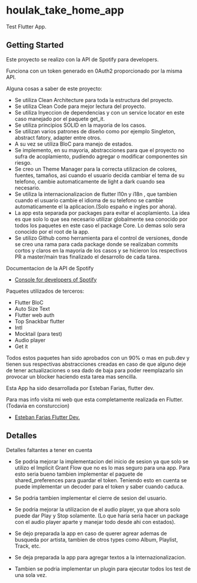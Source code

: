 # houlak_take_home_app

Test Flutter App.

## Getting Started

Este proyecto se realizo con la API de Spotify para developers.

Funciona con un token generado en 0Auth2 proporcionado por la misma API.

Alguna cosas a saber de este proyecto:

- Se utiliza Clean Architecture para toda la estructura del proyecto.
- Se utiliza Clean Code para mejor lectura del proyecto.
- Se utiliza Inyeccion de dependencias y con un service locator en este caso manejado por el paquete get_it.
- Se utiliza principios SOLID en la mayoria de los casos.
- Se utilizan varios patrones de diseño como por ejemplo Singleton, abstract fatory, adapter entre otros.
- A su vez se utiliza BloC para manejo de estados.
- Se implemento, en su mayoria, abstracciones para que el proyecto no sufra de acoplamiento, pudiendo agregar o modificar componentes sin riesgo.
- Se creo un Theme Manager para la correcta utilizacion de colores, fuentes, tamaños, asi cuando el usuario decida cambiar el tema de su telefono, cambie automaticamente de light a dark cuando sea necesario.
- Se utiliza la internacionalizacion de flutter l10n y i18n , que tambien cuando el usuario cambie el idioma de su telefono se cambie automaticamente el la aplicacion.(Solo españo e ingles por ahora).
- La app esta separada por packages para evitar el acoplamiento. La idea es que solo lo que sea necesario utilizar globalmente sea conocido por todos los paquetes en este caso el package Core. Lo demas solo sera conocido por el root de la app.
- Se utilizo Github como herramienta para el control de versiones, donde se creo una rama para cada package donde se realizaban commits cortos y claros en la mayoria de los casos y se hicieron los respectivos PR a master/main tras finalizado el desarrollo de cada tarea.

Documentacion de la API de Spotify

- [Console for developers of Spotify](https://developer.spotify.com/console/)

Paquetes utilizados de terceros:

- Flutter BloC
- Auto Size Text
- Flutter web auth
- Top Snackbar flutter
- Intl
- Mocktail (para test)
- Audio player
- Get it

Todos estos paquetes han sido aprobados con un 90% o mas en pub.dev y tienen sus respectivas abstracciones creadas en caso de que alguno deje de tener actualizaciones o sea dado de baja para poder reemplazarlo sin provocar un blocker haciendo esta tarea mas sencilla.

Esta App ha sido desarrollada por Esteban Farias, flutter dev.

Para mas info visita mi web que esta completamente realizada en Flutter. (Todavia en consturccion)

- [Esteban Farias Flutter Dev.](https://colocaps.github.io/)

## Detalles

Detalles faltantes a tener en cuenta

- Se podria mejorar la implementacion del inicio de sesion ya que solo se utilizo el Implicit Grant Flow que no es lo mas seguro para una app. Para esto seria bueno tambien implementar el paquete de shared_preferences para guardar el token. Teniendo esto en cuenta se puede implementar un decoder para el token y saber cuando caduca.

- Se podria tambien implementar el cierre de sesion del usuario.

- Se podria mejorar la utilizacion de el audio player, ya que ahora solo puede dar Play y Stop solamente. (Lo que haria seria hacer un package con el audio player aparte y manejar todo desde ahi con estados).

- Se dejo preparada la app en caso de querer agrear ademas de busqueda por artista, tambien de otros types como Album, Playlist, Track, etc.

- Se deja preparada la app para agregar textos a la internazionalizacion.

- Tambien se podria implementar un plugin para ejecutar todos los test de una sola vez.
